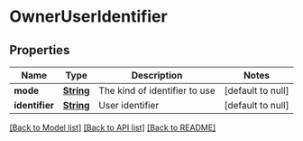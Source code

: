 # OwnerUserIdentifier
## Properties

Name | Type | Description | Notes
------------ | ------------- | ------------- | -------------
**mode** | [**String**](string.md) | The kind of identifier to use | [default to null]
**identifier** | [**String**](string.md) | User identifier | [default to null]

[[Back to Model list]](../README.md#documentation-for-models) [[Back to API list]](../README.md#documentation-for-api-endpoints) [[Back to README]](../README.md)

